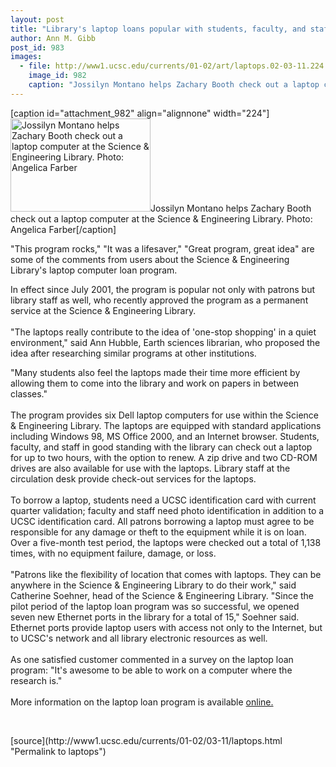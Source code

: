 ```yaml
---
layout: post
title: "Library's laptop loans popular with students, faculty, and staff"
author: Ann M. Gibb
post_id: 983
images:
  - file: http://www1.ucsc.edu/currents/01-02/art/laptops.02-03-11.224.jpg
    image_id: 982
    caption: "Jossilyn Montano helps Zachary Booth check out a laptop computer at the Science & Engineering Library. Photo: Angelica Farber"
---
```


[caption id="attachment_982" align="alignnone" width="224"]<a href="http://localhost/mysite/wp-content/uploads/2002/03/laptops.02-03-11.224.jpg"><img class="size-full wp-image-982" src="http://localhost/mysite/wp-content/uploads/2002/03/laptops.02-03-11.224.jpg" alt="Jossilyn Montano helps Zachary Booth check out a laptop computer at the Science & Engineering Library. Photo: Angelica Farber" width="224" height="149" /></a>Jossilyn Montano helps Zachary Booth check out a laptop computer at the Science & Engineering Library. Photo: Angelica Farber[/caption]
<p>
  "This program rocks," "It was a lifesaver," "Great program, great idea" are some of the comments from users about the Science &amp; Engineering Library's laptop computer loan program.
</p>In effect since July 2001, the program is popular not only with patrons but library staff as well, who recently approved the program as a permanent service at the Science &amp; Engineering Library.<br>
<br>
"The laptops really contribute to the idea of 'one-stop shopping' in a quiet environment," said Ann Hubble, Earth sciences librarian, who proposed the idea after researching similar programs at other institutions.
<p>
  "Many students also feel the laptops made their time more efficient by allowing them to come into the library and work on papers in between classes."<br>
  <br>
  The program provides six Dell laptop computers for use within the Science &amp; Engineering Library. The laptops are equipped with standard applications including Windows 98, MS Office 2000, and an Internet browser. Students, faculty, and staff in good standing with the library can check out a laptop for up to two hours, with the option to renew. A zip drive and two CD-ROM drives are also available for use with the laptops. Library staff at the circulation desk provide check-out services for the laptops.<br>
  <br>
  To borrow a laptop, students need a UCSC identification card with current quarter validation; faculty and staff need photo identification in addition to a UCSC identification card. All patrons borrowing a laptop must agree to be responsible for any damage or theft to the equipment while it is on loan. Over a five-month test period, the laptops were checked out a total of 1,138 times, with no equipment failure, damage, or loss.<br>
  <br>
  "Patrons like the flexibility of location that comes with laptops. They can be anywhere in the Science &amp; Engineering Library to do their work," said Catherine Soehner, head of the Science &amp; Engineering Library. "Since the pilot period of the laptop loan program was so successful, we opened seven new Ethernet ports in the library for a total of 15," Soehner said. Ethernet ports provide laptop users with access not only to the Internet, but to UCSC's network and all library electronic resources as well.<br>
  <br>
  As one satisfied customer commented in a survey on the laptop loan program: "It's awesome to be able to work on a computer where the research is."<br>
  <br>
  More information on the laptop loan program is available <a href="http://library.ucsc.edu/science/laptop/">online.</a>
</p>
<p>
  <br>

</p>
<p>

</p>
[source](http://www1.ucsc.edu/currents/01-02/03-11/laptops.html "Permalink to laptops")

